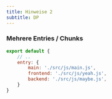 ```yaml
---
title: Hinweise 2
subtitle: DP
---
```


### Mehrere Entries / Chunks

```javascript
export default {
    // ..
    entry: {
        main: './src/js/main.js',
        frontend: './src/js/yeah.js',
        backend: './src/js/maybe.js',
    }
}
```
